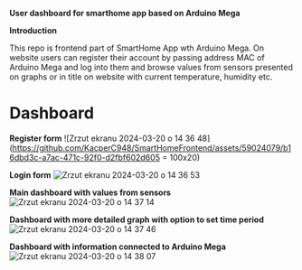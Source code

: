 **User dashboard for smarthome app based on Arduino Mega**

**Introduction**

This repo is frontend part of SmartHome App wth Arduino Mega. On website users can register their account by passing address MAC of Arduino Mega and log into them and browse values from sensors presented on graphs or in title on website with current temperature, humidity etc.

# Dashboard
**Register form**
![Zrzut ekranu 2024-03-20 o 14 36 48](https://github.com/KacperC948/SmartHomeFrontend/assets/59024079/b16dbd3c-a7ac-471c-92f0-d2fbf602d605 = 100x20)

**Login form**
![Zrzut ekranu 2024-03-20 o 14 36 53](https://github.com/KacperC948/SmartHomeFrontend/assets/59024079/f716c5e5-7b40-4634-96c9-044cb7503642)

**Main dashboard with values from sensors**
![Zrzut ekranu 2024-03-20 o 14 37 14](https://github.com/KacperC948/SmartHomeFrontend/assets/59024079/b4091c35-a727-45bd-aa83-754a33d22f2b)

**Dashboard with more detailed graph with option to set time period**
![Zrzut ekranu 2024-03-20 o 14 37 46](https://github.com/KacperC948/SmartHomeFrontend/assets/59024079/d32af18a-a9b3-44f1-94ee-62bec43ed9e5)

**Dashboard with information connected to Arduino Mega**
![Zrzut ekranu 2024-03-20 o 14 38 07](https://github.com/KacperC948/SmartHomeFrontend/assets/59024079/9121df54-b657-4922-a810-f0ac907d3bc9)
